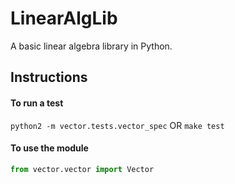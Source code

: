 # LinearAlgLib
A basic linear algebra library in Python.

## Instructions

#### To run a test
```python2 -m vector.tests.vector_spec``` OR ```make test```


#### To use the module 
```python
from vector.vector import Vector
```
